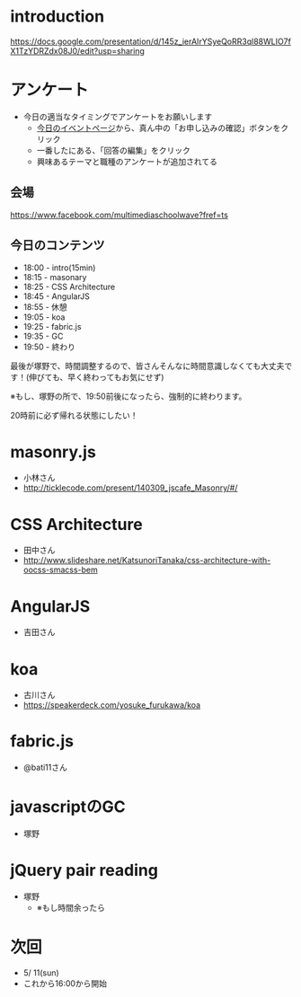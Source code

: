 # introduction

https://docs.google.com/presentation/d/145z_ierAIrYSyeQoRR3ql88WLIO7fX1TzYDRZdx08J0/edit?usp=sharing

# アンケート

- 今日の適当なタイミングでアンケートをお願いします
    - [今日のイベントページ](http://jscafe.doorkeeper.jp/events/8772)から、真ん中の「お申し込みの確認」ボタンをクリック
    - 一番したにある、「回答の編集」をクリック
    - 興味あるテーマと職種のアンケートが追加されてる

## 会場

https://www.facebook.com/multimediaschoolwave?fref=ts

## 今日のコンテンツ

- 18:00 - intro(15min)
- 18:15 - masonary
- 18:25 - CSS Architecture
- 18:45 - AngularJS
- 18:55 - 休憩
- 19:05 - koa
- 19:25 - fabric.js
- 19:35 - GC
- 19:50 - 終わり

最後が塚野で、時間調整するので、皆さんそんなに時間意識しなくても大丈夫です！(伸びても、早く終わってもお気にせず)

※もし、塚野の所で、19:50前後になったら、強制的に終わります。

20時前に必ず帰れる状態にしたい！


# masonry.js

- 小林さん
- http://ticklecode.com/present/140309_jscafe_Masonry/#/

# CSS Architecture

- 田中さん
- http://www.slideshare.net/KatsunoriTanaka/css-architecture-with-oocss-smacss-bem

# AngularJS

- 吉田さん

# koa

- 古川さん
- https://speakerdeck.com/yosuke_furukawa/koa

# fabric.js

- @bati11さん

# javascriptのGC

- 塚野

# jQuery pair reading

- 塚野
    - ※もし時間余ったら

# 次回

- 5/ 11(sun)
- これから16:00から開始

